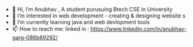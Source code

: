 - 👋 Hi, I’m Anubhav , A student purusuing Btech CSE in University
- 👀 I’m interested in web development - creating  & designing website s
- 🌱 I’m currently learning java and web devlopment tools
- 📫 How to reach me: 
     linked in : https://www.linkedin.com/in/anubhav-garg-086b89292/


<!---
DesignDread/DesignDread is a ✨ special ✨ repository because its `README.md` (this file) appears on your GitHub profile.
You can click the Preview link to take a look at your changes.
--->
